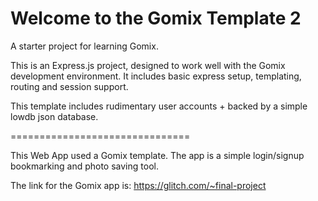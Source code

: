Welcome to the Gomix Template 2
==============================

A starter project for learning Gomix.

This is an Express.js project, designed to work well with the Gomix development environment. It includes basic express setup, templating, routing and session support.

This template includes rudimentary user accounts + backed by a simple lowdb json database.

===============================

This Web App used a Gomix template. The app is a simple login/signup bookmarking and photo saving tool. 

The link for the Gomix app is: https://glitch.com/~final-project

